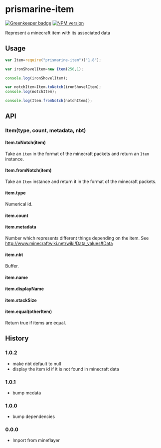 # prismarine-item

[![Greenkeeper badge](https://badges.greenkeeper.io/PrismarineJS/prismarine-item.svg)](https://greenkeeper.io/)
[![NPM version](https://img.shields.io/npm/v/prismarine-item.svg)](http://npmjs.com/package/prismarine-item)

Represent a minecraft item with its associated data

## Usage

```js
var Item=require("prismarine-item")("1.8");

var ironShovelItem=new Item(256,1);

console.log(ironShovelItem);

var notchItem=Item.toNotch(ironShovelItem);
console.log(notchItem);

console.log(Item.fromNotch(notchItem));
```

## API

### Item(type, count, metadata, nbt)

#### Item.toNotch(item)

Take an `item` in the format of the minecraft packets and return an `Item` instance.

#### Item.fromNotch(item)

Take an `Item` instance and return it in the format of the minecraft packets.

#### item.type

Numerical id.

#### item.count

#### item.metadata

Number which represents different things depending on the item.
See http://www.minecraftwiki.net/wiki/Data_values#Data

#### item.nbt

Buffer.

#### item.name

#### item.displayName

#### item.stackSize

#### item.equal(otherItem)

Return true if items are equal.


## History

### 1.0.2

* make nbt default to null
* display the item id if it is not found in minecraft data

### 1.0.1

* bump mcdata

### 1.0.0

* bump dependencies

### 0.0.0

* Import from mineflayer
